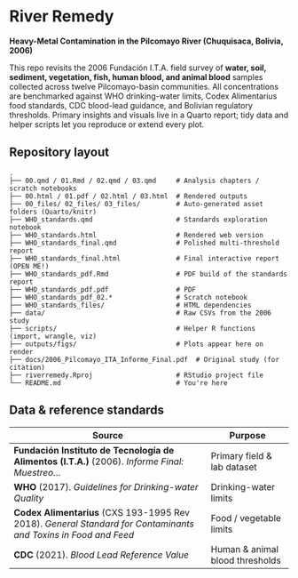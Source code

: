 # River Remedy

**Heavy-Metal Contamination in the Pilcomayo River (Chuquisaca, Bolivia, 2006)**

This repo revisits the 2006 Fundación I.T.A. field survey of **water, soil, sediment, vegetation, fish, human blood, and animal blood** samples collected across twelve Pilcomayo-basin communities. All concentrations are benchmarked against WHO drinking-water limits, Codex Alimentarius food standards, CDC blood-lead guidance, and Bolivian regulatory thresholds. Primary insights and visuals live in a Quarto report; tidy data and helper scripts let you reproduce or extend every plot.

## Repository layout

```
.
├── 00.qmd / 01.Rmd / 02.qmd / 03.qmd     # Analysis chapters / scratch notebooks
├── 00.html / 01.pdf / 02.html / 03.html  # Rendered outputs
├── 00_files/ 02_files/ 03_files/         # Auto-generated asset folders (Quarto/knitr)
├── WHO_standards.qmd                     # Standards exploration notebook
├── WHO_standards.html                    # Rendered web version
├── WHO_standards_final.qmd               # Polished multi-threshold report
├── WHO_standards_final.html              # Final interactive report (OPEN ME!)
├── WHO_standards_pdf.Rmd                 # PDF build of the standards report
├── WHO_standards_pdf.pdf                 # PDF
├── WHO_standards_pdf_02.*                # Scratch notebook
├── WHO_standards_files/                  # HTML dependencies
├── data/                                 # Raw CSVs from the 2006 study
├── scripts/                              # Helper R functions (import, wrangle, viz)
├── outputs/figs/                         # Plots appear here on render
├── docs/2006_Pilcomayo_ITA_Informe_Final.pdf  # Original study (for citation)
├── riverremedy.Rproj                     # RStudio project file
└── README.md                             # You're here
```

## Data & reference standards

| Source | Purpose |
|--------|---------|
| **Fundación Instituto de Tecnología de Alimentos (I.T.A.)** (2006). *Informe Final: Muestreo…* | Primary field & lab dataset |
| **WHO** (2017). *Guidelines for Drinking-water Quality* | Drinking-water limits |
| **Codex Alimentarius** (CXS 193-1995 Rev 2018). *General Standard for Contaminants and Toxins in Food and Feed* | Food / vegetable limits |
| **CDC** (2021). *Blood Lead Reference Value* | Human & animal blood thresholds |